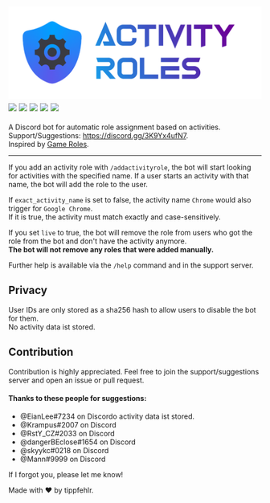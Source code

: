 ![](./img/header.png)
[![](https://img.shields.io/static/v1?style=for-the-badge&logo=discord&logoColor=FFF&label=&message=invite%20me&color=7289DA)](https://discord.com/api/oauth2/authorize?client_id=813130993640013874&permissions=8&scope=bot%20applications.commands)
[![](https://img.shields.io/static/v1?style=for-the-badge&logo=discord&logoColor=FFF&label=&message=join%20support%20guild&color=7289DA)](https://discord.gg/3K9Yx4ufN7)
[![](https://img.shields.io/github/license/tippf3hlr/activity-roles?style=for-the-badge)](./LICENSE)
[![](https://img.shields.io/github/issues/tippf3hlr/activity-roles?style=for-the-badge)](https://github.com/tippf3hlr/activity-roles/issues?style=for-the-badge)
[![](https://img.shields.io/github/package-json/v/tippf3hlr/activity-roles?style=for-the-badge)](https://github.com/tippf3hlr/activity-roles#changelog)  
---
A Discord bot for automatic role assignment based on activities.  
Support/Suggestions: https://discord.gg/3K9Yx4ufN7.  
Inspired by [Game Roles](https://top.gg/bot/511010215290863636).

---
If you add an activity role with `/addactivityrole`, the bot will start looking for activities with the specified name. If a user starts an activity with that name, the bot will add the role to the user.

If `exact_activity_name` is set to false, the activity name `Chrome` would also trigger for `Google Chrome`.  
If it is true, the activity must match exactly and case-sensitively.

If you set `live` to true, the bot will remove the role from users who got the role from the bot and don't have the activity anymore.  
**The bot will not remove any roles that were added manually.**

Further help is available via the `/help` command and in the support server.
## Privacy

User IDs are only stored as a sha256 hash to allow users to disable the bot for them.  
No activity data ist stored.

## Contribution

Contribution is highly appreciated. Feel free to join the support/suggestions server and open an issue or pull request.

#### Thanks to these people for suggestions:

 - @EianLee#7234 on Discordo activity data ist stored.
 - @Krampus#2007 on Discord
 - @RstY_CZ#2033 on Discord
 - @dangerBEclose#1654 on Discord
 - @skyykc#0218 on Discord
 - @Mann#9999 on Discord

If I forgot you, please let me know!


Made with ❤️ by tippfehlr.

